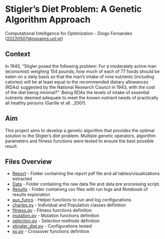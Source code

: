 # Stigler’s Diet Problem: A Genetic Algorithm Approach

Computational Intelligence for Optimization  - Diogo Fernandes (20220507@novaims.unl.pt)

## Context

In 1945, “Stigler posed the following problem: For a moderately active man (economist) weighing 154 pounds, how much of each of 77 foods should be eaten on a daily basis so that the man’s intake of nine nutrients (including calories) will be at least equal to the recommended dietary allowances (RDAs) suggested by the National Research Council in 1943, with the cost of the diet being minimal?”. Being RDAs the levels of intake of essential nutrients deemed adequate to meet the known nutrient needs of  practically all healthy persons (Garille et all. ,2001).

## Aim

This project aims to develop a genetic algorithm that provides the optimal solution to the Stigler’s diet problem. Multiple genetic operators, algorithm parameters and fitness functions were tested to ensure the best possible result.



## Files Overview

- [Report](https://github.com/DiogoPF/Stigler-Diet/tree/main/Report/images) - Folder containing the report pdf file and all tables/visualizations extracted
- [Data](https://github.com/DiogoPF/Stigler-Diet/tree/main/data) - Folder containing the raw data file and data pre processing script.
- [Results](https://github.com/DiogoPF/Stigler-Diet/tree/main/results) - Folder containing csv files with run logs and Notebook of results exploration
- [aux_funcs](https://github.com/DiogoPF/Stigler-Diet/blob/main/aux_funcs.py) - Helper functions to run and log configurations
- [charles.py](https://github.com/DiogoPF/Stigler-Diet/blob/main/charles.py) - Individual and Population classes definition
- [fitness.py](https://github.com/DiogoPF/Stigler-Diet/blob/main/fitness.py) - Fitness functions definition
- [mutation.py](https://github.com/DiogoPF/Stigler-Diet/blob/main/mutation.py) - Mutation functions definition
- [selection.py](https://github.com/DiogoPF/Stigler-Diet/blob/main/selection.py) - Selection methods definition
- [stingler_diet.py](https://github.com/DiogoPF/Stigler-Diet/blob/main/stingler_diet.py) - Configurations tested
- [xo.py](https://github.com/DiogoPF/Stigler-Diet/blob/main/xo.py) - Crossover functions definition
